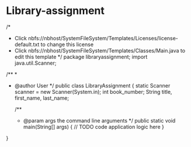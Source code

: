 # Library-assignment
/*
 * Click nbfs://nbhost/SystemFileSystem/Templates/Licenses/license-default.txt to change this license
 * Click nbfs://nbhost/SystemFileSystem/Templates/Classes/Main.java to edit this template
 */
package libraryassignment;
import java.util.Scanner;

/**
 *
 * @author User
 */
public class LibraryAssignment {
    static Scanner scanner = new Scanner(System.in);
    int book_number;
    String title, first_name, last_name; 
    
    /**
     * @param args the command line arguments
     */
    public static void main(String[] args) {
        // TODO code application logic here
    }
    
}
